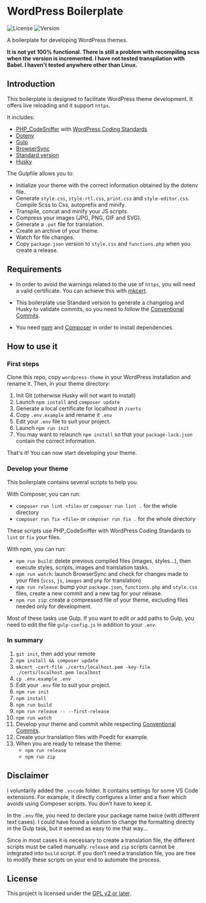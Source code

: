 # WordPress Boilerplate

![License](https://img.shields.io/github/license/ArmandPhilippot/wordpress-boilerplate?label=License&style=flat-square) ![Version](https://img.shields.io/github/package-json/v/ArmandPhilippot/wordpress-boilerplate?label=Version&style=flat-square)

A boilerplate for developing WordPress themes.

**It is not yet 100% functional. There is still a problem with recompiling scss when the version is incremented. I have not tested transpilation with Babel. I haven't tested anywhere other than Linux.**

## Introduction

This boilerplate is designed to facilitate WordPress theme development. It offers live reloading and it support `https`.

It includes:

- [PHP_CodeSniffer](https://github.com/squizlabs/PHP_CodeSniffer) with [WordPress Coding Standards](https://github.com/WordPress/WordPress-Coding-Standards)
- [Dotenv](https://github.com/motdotla/dotenv)
- [Gulp](https://gulpjs.com/)
- [BrowserSync](https://browsersync.io/)
- [Standard version](https://github.com/conventional-changelog/standard-version)
- [Husky](https://github.com/typicode/husky)

The Gulpfile allows you to:

- Initialize your theme with the correct information obtained by the dotenv file.
- Generate `style.css`, `style-rtl.css`, `print.css` and `style-editor.css`. Compile Scss to Css, autoprefix and minify.
- Transpile, concat and minify your JS scripts.
- Compress your images (JPG, PNG, GIF and SVG).
- Generate a `.pot` file for translation.
- Create an archive of your theme.
- Watch for file changes.
- Copy `package.json` version to `style.css` and `functions.php` when you create a release.

## Requirements

- In order to avoid the warnings related to the use of `https`, you will need a valid certificate. You can achieve this with [mkcert](https://github.com/FiloSottile/mkcert).

- This boilerplate use Standard version to generate a changelog and Husky to validate commits, so you need to follow the [Conventional Commits](https://www.conventionalcommits.org/en/v1.0.0/).

- You need [npm](https://www.npmjs.com/) and [Composer](https://getcomposer.org/) in order to install dependencies.

## How to use it

### First steps

Clone this repo, copy `wordpress-theme` in your WordPress installation and rename it. Then, in your theme directory:

1. Init Git (otherwise Husky will not want to install)
2. Launch `npm install` and `composer update`
3. Generate a local certificate for localhost in `/certs`
4. Copy `.env.example` and rename it `.env`
5. Edit your `.env` file to suit your project.
6. Launch `npm run init`
7. You may want to relaunch `npm install` so that your `package-lock.json` contain the correct information.

That's it! You can now start developing your theme.

### Develop your theme

This boilerplate contains several scripts to help you.

With Composer, you can run:

- `composer run lint <file>` or `composer run lint .` for the whole directory
- `composer run fix <file>` or `composer run fix .` for the whole directory

These scripts use PHP_CodeSniffer with WordPress Coding Standards to `lint` or `fix` your files.

With npm, you can run:

- `npm run build`: delete previous compiled files (images, styles...), then execute styles, scripts, images and translation tasks.
- `npm run watch`: launch BrowserSync and check for changes made to your files (`scss`, `js`, `images` and `php` for translation)
- `npm run release`: bump your `package.json`, `functions.php` and `style.css` files, create a new commit and a new tag for your release.
- `npm run zip`: create a compressed file of your theme, excluding files needed only for development.

Most of these tasks use Gulp. If you want to edit or add paths to Gulp, you need to edit the file `gulp-config.js` in addition to your `.env`.

### In summary

1. `git init`, then add your remote
2. `npm install && composer update`
3. `mkcert -cert-file ./certs/localhost.pem -key-file ./certs/localhost.pem localhost`
4. `cp .env.example .env`
5. Edit your `.env` file to suit your project.
6. `npm run init`
7. `npm install`
8. `npm run build`
9. `npm run release -- --first-release`
10. `npm run watch`
11. Develop your theme and commit while respecting [Conventional Commits](https://www.conventionalcommits.org/en/v1.0.0/).
12. Create your translation files with Poedit for example.
13. When you are ready to release the theme:
    - `npm run release`
    - `npm run zip`

## Disclaimer

I voluntarily added the `.vscode` folder. It contains settings for some VS Code extensions. For example, it directly configures a linter and a fixer which avoids using Composer scripts. You don't have to keep it.

In the `.env` file, you need to declare your package name twice (with different text cases). I could have found a solution to change the formatting directly in the Gulp task, but it seemed as easy to me that way...

Since in most cases it is necessary to create a translation file, the different scripts must be called manually. `release` and `zip` scripts cannot be integrated into `build` script. If you don't need a translation file, you are free to modify these scripts on your end to automate the process.

## License

This project is licensed under the [GPL v2 or later](https://github.com/ArmandPhilippot/wordpress-boilerplate/blob/master/LICENSE).

